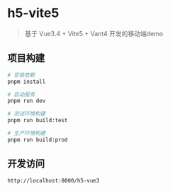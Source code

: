 # h5-vite5

> 基于 Vue3.4 + Vite5 + Vant4 开发的移动端demo

## 项目构建

```bash
# 安装依赖
pnpm install

# 启动服务
pnpm run dev

# 测试环境构建
pnpm run build:test

# 生产环境构建
pnpm run build:prod

```

## 开发访问

```bash
http://localhost:8000/h5-vue3

```
